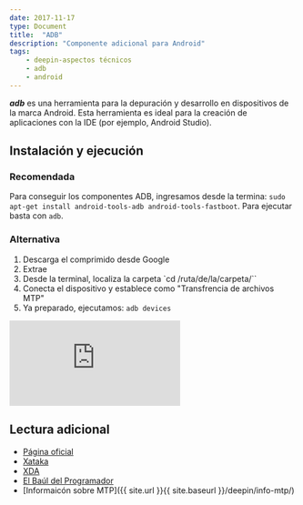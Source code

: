 ```yaml
---
date: 2017-11-17
type: Document
title:  "ADB"
description: "Componente adicional para Android"
tags:
    - deepin-aspectos técnicos
    - adb
    - android
---
```


***adb*** es una herramienta para la depuración y desarrollo en dispositivos de la marca Android. Esta herramienta es ideal para la creación de aplicaciones con la IDE (por ejemplo, Android Studio).

## Instalación y ejecución
### Recomendada
Para conseguir los componentes ADB, ingresamos desde la termina: `sudo apt-get install android-tools-adb android-tools-fastboot`. Para ejecutar basta con `adb`.

### Alternativa
1. Descarga el comprimido desde Google
2. Extrae
3. Desde la terminal, localiza la carpeta `cd /ruta/de/la/carpeta/``
4. Conecta el dispositivo y establece como "Transfrencia de archivos MTP"
5. Ya preparado, ejecutamos: `adb devices`

<div class="video_wrapper">
	<iframe src="https://www.youtube.com/embed/o1wxgBgm2ec?rel=0&modestbranding=1&showinfo=0" frameborder="0" allowfullscreen></iframe>
</div>

## Lectura adicional
* [Página oficial](https://developer.android.com/studio/command-line/adb.html)
* [Xataka](https://www.xataka.com.mx/celulares-y-smartphones/instalar-adb-fastboot-facilmente-windows-mac-linux)
* [XDA](https://www.xda-developers.com/install-adb-windows-macos-linux/)
* [El Baúl del Programador](https://elbauldelprogramador.com/como-conectar-tu-dispositivo-android-en/)
* [Informaicón sobre MTP]({{ site.url }}{{ site.baseurl }}/deepin/info-mtp/)
